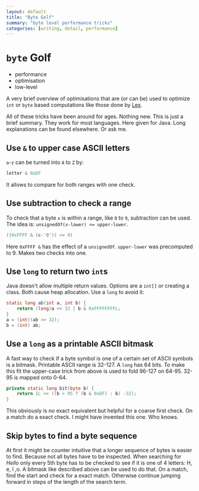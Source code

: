 ```yaml
---
layout: default
title: "Byte Golf"
summary: "byte level performance tricks"
categories: [writing, detail, performance]
---
```


# `byte` Golf

* performance
* optimisation
* low-level

A very brief overview of optimisations that are (or can
be) used to optimize `int` or `byte` based computations 
like those done by [Lex](index.html).

All of these tricks have been around for ages.
Nothing new. This is just a brief summary.
They work for most languages. Here given for Java.
Long explanations can be found elsewhere. Or ask me.


## Use `&` to upper case ASCII letters
`a`-`z` can be turned into `A` to `Z` by:

```java
letter & 0xDF
```
It allows to compare for both ranges with one check.


## Use subtraction to check a range
To check that a byte `x` is within a range, like 
`0` to `9`, subtraction can be used. 
The idea is: `unsignedOf(x-lower) <= upper-lower`.

```java
((0xFFFF & (c-'0')) <= 9)
```
Here `0xFFFF &` has the effect of a `unsignedOf`.
`upper-lower` was precomputed to 9.
Makes two checks into one.


## Use `long` to return two `int`s
Java doesn't allow multiple return values. 
Options are a `int[]` or creating a class. 
Both cause heap allocation. 
Use a `long` to avoid it:

```java
static long ab(int a, int b) {
	return (long)a << 32 | b & 0xFFFFFFFFL;
}
a = (int)(ab >> 32);
b = (int) ab;
```


## Use a `long` as a printable ASCII bitmask
A fast way to check if a byte symbol is one of a certain
set of ASCII symbols is a bitmask. 
Printable ASCII range is 32-127. A `long` has 64 bits.
To make this fit the upper-case trick from above is
used to fold 96-127 on 64-95. 32-95 is mapped onto 0-64.

```java
private static long bit(byte b) {
	return 1L << ((b > 95 ? (b & 0xDF) : b) -32);
}
```
This obviously is no exact equivalent but helpful for
a coarse first check. On a match do a exact check.
I might have invented this one. Who knows.


## Skip bytes to find a byte sequence
At first it might be counter intuitive that a longer 
sequence of bytes is easier to find. 
Because not all bytes have to be inspected.
When searching for *Hello* only every 5th byte has to 
be checked to see if it is one of 4 letters: H, e, l ,o.
A bitmask like described above can be used to do that.
On a match, find the start and check for a exact match.
Otherwise continue jumping forward in steps of the
length of the search term.
